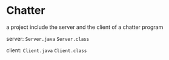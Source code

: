 # Chatter
a project include the server and the client of a chatter program

server: `Server.java` `Server.class`

client: `Client.java` `Client.class`
